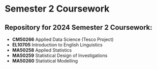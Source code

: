 # Semester 2 Coursework
## Repository for 2024 Semester 2 Coursework:

* __CM50266__ Applied Data Science (Tesco Project)
* __EL10705__ Introduction to English Linguistics
* __MA50258__ Applied Statistics
* __MA50259__ Statistical Design of Investigations
* __MA50260__ Statistical Modelling